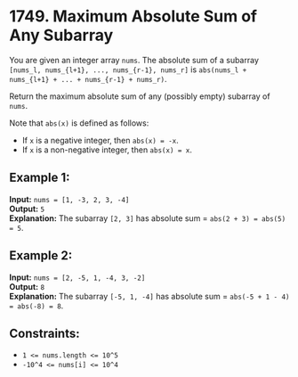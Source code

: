 # 1749. Maximum Absolute Sum of Any Subarray

You are given an integer array `nums`. The absolute sum of a subarray `[nums_l, nums_{l+1}, ..., nums_{r-1}, nums_r]` is `abs(nums_l + nums_{l+1} + ... + nums_{r-1} + nums_r)`.

Return the maximum absolute sum of any (possibly empty) subarray of `nums`.

Note that `abs(x)` is defined as follows:
- If `x` is a negative integer, then `abs(x) = -x`.
- If `x` is a non-negative integer, then `abs(x) = x`.

## Example 1:

**Input:** `nums = [1, -3, 2, 3, -4]`  
**Output:** `5`  
**Explanation:** The subarray `[2, 3]` has absolute sum = `abs(2 + 3) = abs(5) = 5`.

## Example 2:

**Input:** `nums = [2, -5, 1, -4, 3, -2]`  
**Output:** `8`  
**Explanation:** The subarray `[-5, 1, -4]` has absolute sum = `abs(-5 + 1 - 4) = abs(-8) = 8`.

## Constraints:

- `1 <= nums.length <= 10^5`
- `-10^4 <= nums[i] <= 10^4`
